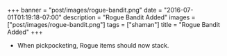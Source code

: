 +++
banner = "post/images/rogue-bandit.png"
date = "2016-07-01T01:19:18-07:00"
description = "Rogue Bandit Added"
images = ["post/images/rogue-bandit.png"]
tags = ["shaman"]
title = "Rogue Bandit Added"
+++
* When pickpocketing, Rogue items should now stack.
<!--more-->